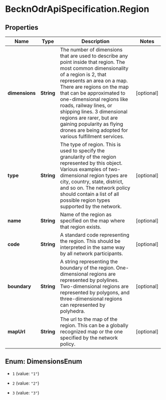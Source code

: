 # BecknOdrApiSpecification.Region

## Properties

Name | Type | Description | Notes
------------ | ------------- | ------------- | -------------
**dimensions** | **String** | The number of dimensions that are used to describe any point inside that region. The most common dimensionality of a region is 2, that represents an area on a map. There are regions on the map that can be approximated to one-dimensional regions like roads, railway lines, or shipping lines. 3 dimensional regions are rarer, but are gaining popularity as flying drones are being adopted for various fulfillment services. | [optional] 
**type** | **String** | The type of region. This is used to specify the granularity of the region represented by this object. Various examples of two-dimensional region types are city, country, state, district, and so on. The network policy should contain a list of all possible region types supported by the network. | [optional] 
**name** | **String** | Name of the region as specified on the map where that region exists. | [optional] 
**code** | **String** | A standard code representing the region. This should be interpreted in the same way by all network participants. | [optional] 
**boundary** | **String** | A string representing the boundary of the region. One-dimensional regions are represented by polylines. Two-dimensional regions are represented by polygons, and three-dimensional regions can represented by polyhedra. | [optional] 
**mapUrl** | **String** | The url to the map of the region. This can be a globally recognized map or the one specified by the network policy. | [optional] 



## Enum: DimensionsEnum


* `1` (value: `"1"`)

* `2` (value: `"2"`)

* `3` (value: `"3"`)




